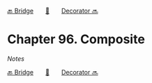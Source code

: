 [🔙 Bridge][previous-chapter]&nbsp;&nbsp;&nbsp;&nbsp;&nbsp;&nbsp;&nbsp;[🏡][readme]&nbsp;&nbsp;&nbsp;&nbsp;&nbsp;&nbsp;&nbsp;[Decorator 🔜][upcoming-chapter]

# Chapter 96. Composite

_Notes_

[🔙 Bridge][previous-chapter]&nbsp;&nbsp;&nbsp;&nbsp;&nbsp;&nbsp;&nbsp;[🏡][readme]&nbsp;&nbsp;&nbsp;&nbsp;&nbsp;&nbsp;&nbsp;[Decorator 🔜][upcoming-chapter]

[readme]: README.md
[previous-chapter]: ch095-bridge.md
[upcoming-chapter]: ch097-decorator.md